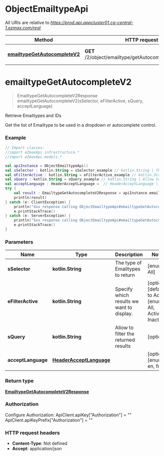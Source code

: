 # ObjectEmailtypeApi

All URIs are relative to *https://prod.api.appcluster01.ca-central-1.ezmax.com/rest*

Method | HTTP request | Description
------------- | ------------- | -------------
[**emailtypeGetAutocompleteV2**](ObjectEmailtypeApi.md#emailtypeGetAutocompleteV2) | **GET** /2/object/emailtype/getAutocomplete/{sSelector} | Retrieve Emailtypes and IDs


<a id="emailtypeGetAutocompleteV2"></a>
# **emailtypeGetAutocompleteV2**
> EmailtypeGetAutocompleteV2Response emailtypeGetAutocompleteV2(sSelector, eFilterActive, sQuery, acceptLanguage)

Retrieve Emailtypes and IDs

Get the list of Emailtype to be used in a dropdown or autocomplete control.

### Example
```kotlin
// Import classes:
//import eZmaxApi.infrastructure.*
//import eZmaxApi.models.*

val apiInstance = ObjectEmailtypeApi()
val sSelector : kotlin.String = sSelector_example // kotlin.String | The type of Emailtypes to return
val eFilterActive : kotlin.String = eFilterActive_example // kotlin.String | Specify which results we want to display.
val sQuery : kotlin.String = sQuery_example // kotlin.String | Allow to filter the returned results
val acceptLanguage : HeaderAcceptLanguage =  // HeaderAcceptLanguage | 
try {
    val result : EmailtypeGetAutocompleteV2Response = apiInstance.emailtypeGetAutocompleteV2(sSelector, eFilterActive, sQuery, acceptLanguage)
    println(result)
} catch (e: ClientException) {
    println("4xx response calling ObjectEmailtypeApi#emailtypeGetAutocompleteV2")
    e.printStackTrace()
} catch (e: ServerException) {
    println("5xx response calling ObjectEmailtypeApi#emailtypeGetAutocompleteV2")
    e.printStackTrace()
}
```

### Parameters

Name | Type | Description  | Notes
------------- | ------------- | ------------- | -------------
 **sSelector** | **kotlin.String**| The type of Emailtypes to return | [enum: All]
 **eFilterActive** | **kotlin.String**| Specify which results we want to display. | [optional] [default to Active] [enum: All, Active, Inactive]
 **sQuery** | **kotlin.String**| Allow to filter the returned results | [optional]
 **acceptLanguage** | [**HeaderAcceptLanguage**](.md)|  | [optional] [enum: *, en, fr]

### Return type

[**EmailtypeGetAutocompleteV2Response**](EmailtypeGetAutocompleteV2Response.md)

### Authorization


Configure Authorization:
    ApiClient.apiKey["Authorization"] = ""
    ApiClient.apiKeyPrefix["Authorization"] = ""

### HTTP request headers

 - **Content-Type**: Not defined
 - **Accept**: application/json

